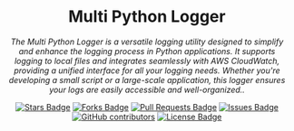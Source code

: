 <h1 align="center">Multi Python Logger</h1>
<p align="center"><i>The Multi Python Logger is a versatile logging utility designed to simplify and enhance the logging process in Python applications. It supports logging to local files and integrates seamlessly with AWS CloudWatch, providing a unified interface for all your logging needs. Whether you're developing a small script or a large-scale application, this logger ensures your logs are easily accessible and well-organized..</i></p>
<div align="center">
  <a href="https://github.com/NajiAboo/multi_python_logger/stargazers"><img src="https://github.com/NajiAboo/multi_python_logger" alt="Stars Badge"/></a>
<a href="https://github.com/elangosundar/awesome-README-templates/network/members"><img src="https://img.shields.io/github/forks/elangosundar/awesome-README-templates" alt="Forks Badge"/></a>
<a href="https://github.com/elangosundar/awesome-README-templates/pulls"><img src="https://img.shields.io/github/issues-pr/elangosundar/awesome-README-templates" alt="Pull Requests Badge"/></a>
<a href="https://github.com/elangosundar/awesome-README-templates/issues"><img src="https://img.shields.io/github/issues/elangosundar/awesome-README-templates" alt="Issues Badge"/></a>
<a href="https://github.com/elangosundar/awesome-README-templates/graphs/contributors"><img alt="GitHub contributors" src="https://img.shields.io/github/contributors/elangosundar/awesome-README-templates?color=2b9348"></a>
<a href="https://github.com/elangosundar/awesome-README-templates/blob/master/LICENSE"><img src="https://img.shields.io/github/license/elangosundar/awesome-README-templates?color=2b9348" alt="License Badge"/></a>
</div>
